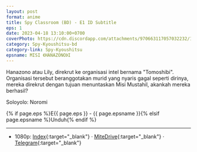 ```yaml
---
layout: post
format: anime
title: Spy Classroom (BD) - E1 ID Subtitle
eps: 1
date: 2023-04-18 13:10:00+0700
coverPhoto: https://cdn.discordapp.com/attachments/970663117057032232/1061182688276533338/mpv-shot0181.jpg
category: Spy-Kyoushitsu-bd
category-link: Spy-Kyoushitsu
epsname: MISI 《HANAZONO》I
---
```


Hanazono atau Lily, direkrut ke organisasi intel bernama "Tomoshibi". Organisasi tersebut beranggotakan murid yang nyaris gagal seperti dirinya, mereka direkrut dengan tujuan menuntaskan Misi Mustahil, akankah mereka berhasil?

Soloyolo: Noromi

{% if page.eps %}E{{ page.eps }} - {{ page.epsname }}{% elsif page.epsname %}Unduh{% endif %}

---
- 1080p: [Index](https://bit.ly/3MRRpyG){:target="_blank"} &middot; [MiteDrive](https://mitedrive.my.id/view/iG3T8h){:target="_blank"} &middot; [Telegram](https://t.me/a1fansubweeklies/276){:target="_blank"}